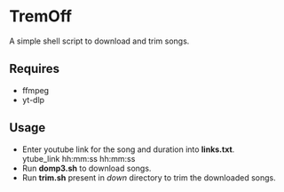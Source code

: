 # TremOff

A simple shell script to
download and trim songs.

## Requires

+ ffmpeg
+ yt-dlp

## Usage

+ Enter youtube link for the song
  and duration into **links.txt**. <br/>
  ytube_link hh:mm:ss hh:mm:ss
+ Run **domp3.sh**
  to download songs.
+ Run **trim.sh**
  present in *down* directory
  to trim the downloaded songs.
